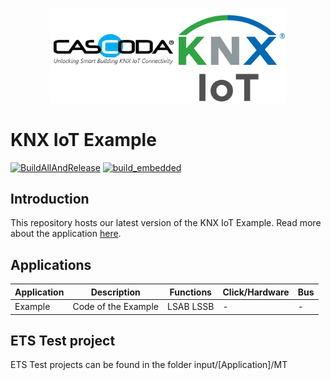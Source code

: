 <p align="center"><img src="./images/Cascoda_KNX_IoT_side.png" width="75%"></p>
 
# KNX IoT Example

[![BuildAllAndRelease](https://github.com/Cascoda/knx_iot_example/actions/workflows/build_all_and_release.yml/badge.svg)](https://github.com/Cascoda/knx_iot_example/actions/workflows/build_all_and_release.yml)
[![build_embedded](https://github.com/Cascoda/knx_iot_example/actions/workflows/build_embedded.yml/badge.svg)](https://github.com/Cascoda/knx_iot_example/actions/workflows/build_embedded.yml)

## Introduction

This repository hosts our latest version of the KNX IoT Example. Read more about the application [here](/EXAMPLE/readme.md).

## Applications

| Application  | Description |  Functions | Click/Hardware | Bus |
|--------------| ------------| ---------- | ------| ----|
| Example      | Code of the Example   | LSAB LSSB | - | - |

## ETS Test project

ETS Test projects can be found in the folder input/[Application]/MT